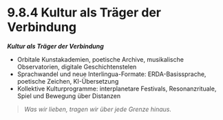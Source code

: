 # 9.8.4 Kultur als Träger der Verbindung

_**Kultur als Träger der Verbindung**_

* Orbitale Kunstakademien, poetische Archive, musikalische Observatorien, digitale Geschichtenstelen
* Sprachwandel und neue Interlingua-Formate: ERDA-Basissprache, poetische Zeichen, KI-Übersetzung
* Kollektive Kulturprogramme: interplanetare Festivals, Resonanzrituale, Spiel und Bewegung über Distanzen

> _Was wir lieben, tragen wir über jede Grenze hinaus._
